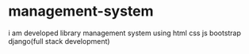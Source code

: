 # management-system
i am developed library management system using html css js bootstrap django(full stack development)

